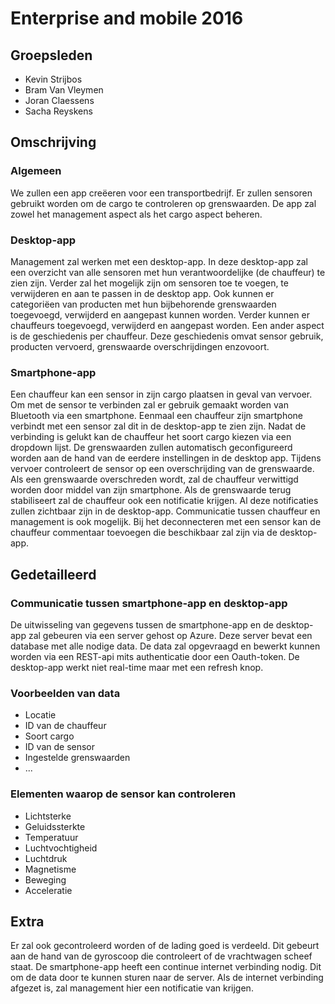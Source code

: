 # Enterprise and mobile 2016

## Groepsleden
- Kevin Strijbos
- Bram Van Vleymen
- Joran Claessens
- Sacha Reyskens

## Omschrijving
### Algemeen 
We zullen een app creëeren voor een transportbedrijf. Er zullen sensoren gebruikt worden om de cargo te controleren op grenswaarden. De app zal zowel het management aspect als het cargo aspect beheren.   
### Desktop-app
Management zal werken met een desktop-app. In deze desktop-app zal een overzicht van alle sensoren met hun verantwoordelijke (de chauffeur) te zien zijn. Verder zal het mogelijk zijn om sensoren toe te voegen, te verwijderen en aan te passen in de desktop app. Ook kunnen er categoriëen van producten met hun bijbehorende grenswaarden toegevoegd, verwijderd en aangepast kunnen worden. Verder kunnen er chauffeurs toegevoegd, verwijderd en aangepast worden. Een ander aspect is de geschiedenis per chauffeur. Deze geschiedenis omvat sensor gebruik, producten vervoerd, grenswaarde overschrijdingen enzovoort. 
### Smartphone-app
Een chauffeur kan een sensor in zijn cargo plaatsen in geval van vervoer. Om met de sensor te verbinden zal er gebruik gemaakt worden van Bluetooth via een smartphone. Eenmaal een chauffeur zijn smartphone verbindt met een sensor zal dit in de desktop-app te zien zijn. Nadat de verbinding is gelukt kan de chauffeur het soort cargo kiezen via een dropdown lijst. De grenswaarden zullen automatisch geconfigureerd worden aan de hand van de eerdere instellingen in de desktop app. Tijdens vervoer controleert de sensor op een overschrijding van de grenswaarde. Als een grenswaarde overschreden wordt, zal de chauffeur verwittigd worden door middel van zijn smartphone. Als de grenswaarde terug stabiliseert zal de chauffeur ook een notificatie krijgen. Al deze notificaties zullen zichtbaar zijn in de desktop-app. Communicatie tussen chauffeur en management is ook mogelijk. Bij het deconnecteren met een sensor kan de chauffeur commentaar toevoegen die beschikbaar zal zijn via de desktop-app.

## Gedetailleerd
### Communicatie tussen smartphone-app en desktop-app
De uitwisseling van gegevens tussen de smartphone-app en de desktop-app zal gebeuren via een server gehost op Azure. Deze server bevat een database met alle nodige data. De data zal opgevraagd en bewerkt kunnen worden via een REST-api mits authenticatie door een Oauth-token. De desktop-app werkt niet real-time maar met een refresh knop. 

### Voorbeelden van data
- Locatie
- ID van de chauffeur
- Soort cargo
- ID van de sensor
- Ingestelde grenswaarden
- ...

### Elementen waarop de sensor kan controleren
- Lichtsterke
- Geluidssterkte
- Temperatuur
- Luchtvochtigheid
- Luchtdruk
- Magnetisme
- Beweging
- Acceleratie

## Extra
Er zal ook gecontroleerd worden of de lading goed is verdeeld. Dit gebeurt aan de hand van de gyroscoop die controleert of de vrachtwagen scheef staat. De smartphone-app heeft een continue internet verbinding nodig. Dit om de data door te kunnen sturen naar de server. Als de internet verbinding afgezet is, zal management hier een notificatie van krijgen. 
